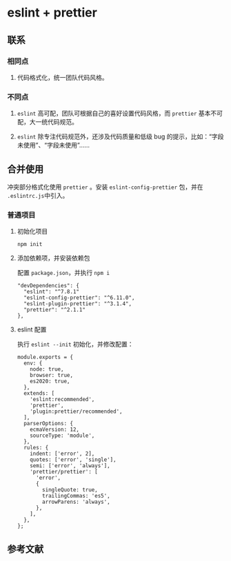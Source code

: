# eslint + prettier

## 联系

### 相同点

1. 代码格式化，统一团队代码风格。

### 不同点

1. `eslint` 高可配，团队可根据自己的喜好设置代码风格，而 `prettier` 基本不可配，大一统代码规范。

1. `eslint` 除专注代码规范外，还涉及代码质量和低级 bug 的提示，比如：“字段未使用”、“字段未使用”……

## 合并使用

冲突部分格式化使用 `prettier` 。安装 `eslint-config-prettier` 包，并在 `.eslintrc.js`中引入。

### 普通项目

1. 初始化项目

    ```
    npm init
    ```

1. 添加依赖项，并安装依赖包

    配置 `package.json`，并执行 `npm i`

    ```
    "devDependencies": {
      "eslint": "^7.8.1"
      "eslint-config-prettier": "^6.11.0",
      "eslint-plugin-prettier": "^3.1.4",
      "prettier": "^2.1.1"
    },
    ```

1. eslint 配置

    执行 `eslint --init` 初始化，并修改配置：

    ```
    module.exports = {
      env: {
        node: true,
        browser: true,
        es2020: true,
      },
      extends: [
        'eslint:recommended',
        'prettier',
        'plugin:prettier/recommended',
      ],
      parserOptions: {
        ecmaVersion: 12,
        sourceType: 'module',
      },
      rules: {
        indent: ['error', 2],
        quotes: ['error', 'single'],
        semi: ['error', 'always'],
        'prettier/prettier': [
          'error',
          {
            singleQuote: true,
            trailingCommas: 'es5',
            arrowParens: 'always',
          },
        ],
      },
    };
    ```

## 参考文献
